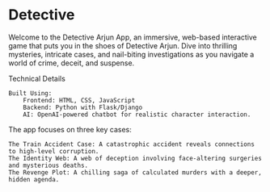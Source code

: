 # Detective
Welcome to the Detective Arjun App, an immersive, web-based interactive game that puts you in the shoes of Detective Arjun. Dive into thrilling mysteries, intricate cases, and nail-biting investigations as you navigate a world of crime, deceit, and suspense.

Technical Details

    Built Using:
        Frontend: HTML, CSS, JavaScript
        Backend: Python with Flask/Django        
        AI: OpenAI-powered chatbot for realistic character interaction.

The app focuses on three key cases:

    The Train Accident Case: A catastrophic accident reveals connections to high-level corruption.
    The Identity Web: A web of deception involving face-altering surgeries and mysterious deaths.
    The Revenge Plot: A chilling saga of calculated murders with a deeper, hidden agenda.
